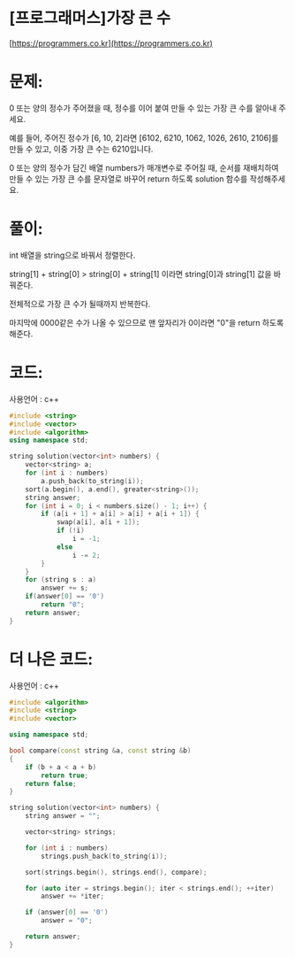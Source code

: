 # [프로그래머스]가장 큰 수

[https://programmers.co.kr](https://programmers.co.kr)

# 문제:

0 또는 양의 정수가 주어졌을 때, 정수를 이어 붙여 만들 수 있는 가장 큰 수를 알아내 주세요.



예를 들어, 주어진 정수가 [6, 10, 2]라면 [6102, 6210, 1062, 1026, 2610, 2106]를 만들 수 있고, 이중 가장 큰 수는 6210입니다.



0 또는 양의 정수가 담긴 배열 numbers가 매개변수로 주어질 때, 순서를 재배치하여 만들 수 있는 가장 큰 수를 문자열로 바꾸어 return 하도록 solution 함수를 작성해주세요.



# 풀이:

int 배열을 string으로 바꿔서 정렬한다.

string[1] + string[0] > string[0] + string[1] 이라면 string[0]과 string[1] 값을 바꿔준다.

전체적으로 가장 큰 수가 될때까지 반복한다.

마지막에 0000같은 수가 나올 수 있으므로 맨 앞자리가 0이라면 "0"을 return 하도록 해준다.



# **코드:**

사용언어 : c++
```c++
#include <string>
#include <vector>
#include <algorithm>
using namespace std;

string solution(vector<int> numbers) {	
    vector<string> a;
	for (int i : numbers)
		a.push_back(to_string(i));
	sort(a.begin(), a.end(), greater<string>());
	string answer;
	for (int i = 0; i < numbers.size() - 1; i++) {
		if (a[i + 1] + a[i] > a[i] + a[i + 1]) {
			swap(a[i], a[i + 1]);
			if (!i)
				i = -1;
			else
				i -= 2;
		}
	}
	for (string s : a)
		answer += s;
    if(answer[0] == '0')
        return "0";
    return answer;
}
```



# **더 나은 코드:**

사용언어 : c++

```c++
#include <algorithm>
#include <string>
#include <vector>

using namespace std;

bool compare(const string &a, const string &b)
{
    if (b + a < a + b)
        return true;
    return false;
}

string solution(vector<int> numbers) {
    string answer = "";

    vector<string> strings;

    for (int i : numbers)
        strings.push_back(to_string(i));

    sort(strings.begin(), strings.end(), compare);

    for (auto iter = strings.begin(); iter < strings.end(); ++iter)
        answer += *iter;

    if (answer[0] == '0')
        answer = "0";

    return answer;
}
```
